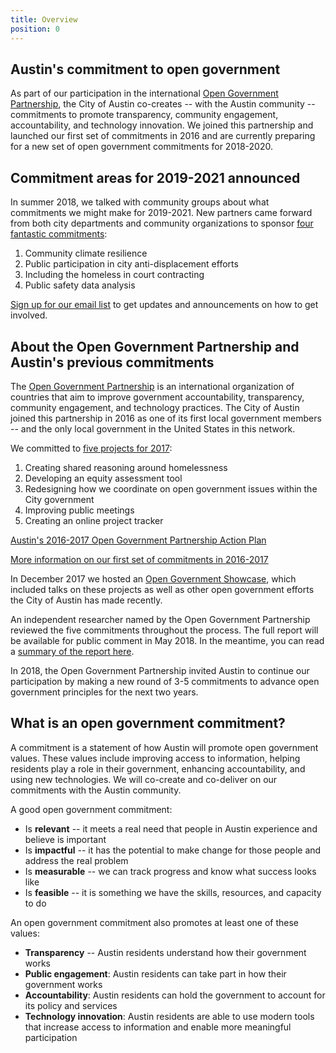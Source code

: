 ```yaml
---
title: Overview
position: 0
---
```


## Austin's commitment to open government

As part of our participation in the international [Open Government Partnership](https://www.opengovpartnership.org/), the City of Austin co-creates -- with the Austin community -- commitments to promote transparency, community engagement, accountability, and technology innovation. We joined this partnership and launched our first set of commitments in 2016 and are currently preparing for a new set of open government commitments for 2018-2020.

## Commitment areas for 2019-2021 announced

In summer 2018, we talked with community groups about what commitments we might make for 2019-2021.  New partners came forward from both city departments and community organizations to sponsor [four fantastic commitments](https://opengovpartnership.bloomfire.com/posts/3431067-austin-s-2019-21-action-plan):

1. Community climate resilience
2. Public participation in city anti-displacement efforts
3. Including the homeless in court contracting
4. Public safety data analysis

[Sign up for our email list](http://projects.austintexas.io/projects/OpenGov2018/about/contact) to get updates and announcements on how to get involved.

## About the Open Government Partnership and Austin's previous commitments

The [Open Government Partnership](https://www.opengovpartnership.org/) is an international organization of countries that aim to improve government accountability, transparency, community engagement, and technology practices. The City of Austin joined this partnership in 2016 as one of its first local government members -- and the only local government in the United States in this network. 

We committed to [five projects for 2017](https://opengovpartnership.bloomfire.com/?feed=recent):

1. Creating shared reasoning around homelessness
2. Developing an equity assessment tool
3. Redesigning how we coordinate on open government issues within the City government
4. Improving public meetings
5. Creating an online project tracker 

[Austin's 2016-2017 Open Government Partnership Action Plan](https://opengovpartnership.bloomfire.com/posts/2704472-austin-s-open-government-partnership-action-plan)

[More information on our first set of commitments in 2016-2017](https://opengovpartnership.bloomfire.com/?feed=recent)

In December 2017 we hosted an [Open Government Showcase](https://medium.com/civiqueso/civic-participation-initiatives-the-city-of-austin-open-government-showcase-9be319e6c9d9), which included talks on these projects as well as other open government efforts the City of Austin has made recently.

An independent researcher named by the Open Government Partnership reviewed the five commitments throughout the process. The full report will be available for public comment in May 2018. In the meantime, you can read a [summary of the report here](https://opengovpartnership.bloomfire.com/posts/3246168-city-s-first-ogp-year-receives-final-review).

In 2018, the Open Government Partnership invited Austin to continue our participation by making a new round of 3-5 commitments to advance open government principles for the next two years.

## What is an open government commitment?

A commitment is a statement of how Austin will promote open government values. These values include improving access to information, helping residents play a role in their government, enhancing accountability, and using new technologies. We will co-create and co-deliver on our commitments with the Austin community. 

A good open government commitment:

* Is **relevant** -- it meets a real need that people in Austin experience and believe is important
* Is **impactful** -- it has the potential to make change for those people and address the real problem
* Is **measurable** -- we can track progress and know what success looks like
* Is **feasible** -- it is something we have the skills, resources, and capacity to do

An open government commitment also promotes at least one of these values:

* **Transparency** -- Austin residents understand how their government works
* **Public engagement**: Austin residents can take part in how their government works 
* **Accountability**: Austin residents can hold the government to account for its policy and services
* **Technology innovation**: Austin residents are able to use modern tools that increase access to information and enable more meaningful participation
